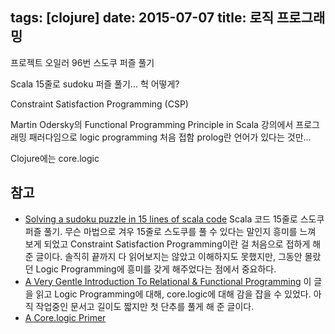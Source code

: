 tags: [clojure]
date: 2015-07-07
title: 로직 프로그래밍
---
프로젝트 오일러 96번 스도쿠 퍼즐 풀기

Scala 15줄로 sudoku 퍼즐 풀기... 헉 어떻게?

Constraint Satisfaction Programming (CSP)

Martin Odersky의 Functional Programming Principle in Scala 강의에서 프로그래밍 패러다임으로 logic programming 처음 접함
prolog란 언어가 있다는 것만...

Clojure에는 core.logic


## 참고
* [Solving a sudoku puzzle in 15 lines of scala code](http://sciss.github.io/2013/11/28/sudoku/) Scala 코드 15줄로 스도쿠 퍼즐 풀기. 무슨 마법으로 겨우 15줄로 스도쿠를 풀 수 있다는 말인지 흥미를 느껴 보게 되었고 Constraint Satisfaction Programming이란 걸 처음으로 접하게 해준 글이다. 솔직히 끝까지 다 읽어보지는 않았고 이해하지도 못했지만, 그동안 몰랐던 Logic Programming에 흥미를 갖게 해주었다는 점에서 중요하다.
* [A Very Gentle Introduction To Relational & Functional Programming](https://github.com/swannodette/logic-tutorial) 이 글을 읽고 Logic Programming에 대해, core.logic에 대해 감을 잡을 수 있었다. 아직 작업중인 문서고 길이도 짧지만 첫 단추를 풀게 해 준 글이다.
* [A Core.logic Primer](https://github.com/clojure/core.logic/wiki/A-Core.logic-Primer)
